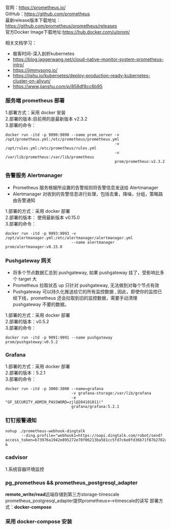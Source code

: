 官网：https://prometheus.io/  
GitHub：https://github.com/prometheus  
最新release版本下载地址：https://github.com/prometheus/prometheus/releases  
官方Docker Image下载地址:https://hub.docker.com/u/prom/  

相关文档学习：
* 极客时间-深入剖析kubernetes
* https://blog.jaggerwang.net/cloud-native-monitor-system-prometheus-intro/
* https://jimmysong.io/
* https://jishu.io/kubernetes/deploy-production-ready-kubernetes-cluster-on-aliyun/
* https://www.jianshu.com/p/858df8cc6b95

### 服务端 prometheus 部署
1.部署方式：采用 docker 安装  
2.部署的版本:目前用的是最新版本 v2.3.2  
3.部署的命令：

```
docker run -itd -p 9090:9090 --name prom_server -v /opt/prometheus.yml:/etc/prometheus/prometheus.yml 
                                                -v /opt/rules.yml:/etc/prometheus/rules.yml 
                                                -v /var/lib/prometheus:/var/lib/prometheus 
                                                prom/prometheus:v2.3.2
```  
### 告警服务 Alertmanager
* Prometheus 服务根据所设置的告警规则将告警信息发送给 Alertmanager
* Alertmanager 对收到的告警信息进行处理，包括去重，降噪，分组，策略路由告警通知

1.部署的方式：采用 docker 部署  
2.部署的版本： 使用最新版本 v0.15.0  
3.部署的命令： 
```
docker run -itd -p 9093:9093 -v /opt/alertmanager.yml:/etc/alertmanager/alertmanager.yml 
                             --name alertmanager prom/alertmanager:v0.15.0
```  

### Pushgateway 网关  
* 将多个节点数据汇总到 pushgateway, 如果 pushgateway 挂了，受影响比多个 target 大
* Prometheus 拉取状态 up 只针对 pushgateway, 无法做到对每个节点有效
* Pushgateway 可以持久化推送给它的所有监控数据 , 因此，即使你的监控已经下线，prometheus 还会拉取到旧的监控数据，需要手动清理 pushgateway 不要的数据。  

1.部署的方式：采用 docker 部署  
2.部署的版本：v0.5.2  
3.部署的命令：
```
docker run -itd -p 9091:9091 --name pushgateway prom/pushgateway:v0.5.2

```  

### Grafana  
1.部署的方式：采用 docker 部署  
2.部署的版本：5.2.1  
3.部署的命令：
```
docker run -itd -p 3000:3000 --name=grafana 
                             -v grafana-storage:/var/lib/grafana 
                             -e "GF_SECURITY_ADMIN_PASSWORD=zjl@204101011!" 
                             grafana/grafana:5.2.1
```  

### 钉钉报警通知  
```
nohup ./prometheus-webhook-dingtalk 
       --ding.profile="webhook1=https://oapi.dingtalk.com/robot/send?access_token=b73976a1942e895272e70f06213ba581cc5fd7c6e0fd36b71f87b2702ae315a3" &

```

### cadvisor
1.系统容器环境监控

### pg_prometheus && prometheus_postgresql_adapter
**remote_write/read**远端存储到第三方storage-timescale
prometheus_postgresql_adapter提供prometheus<-->timescale的读写
部署方式：**docker-compose**

### 采用 docker-compose 安装
